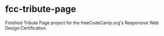 # fcc-tribute-page
Finished Tribute Page project for the freeCodeCamp.org's Responsive Web Design Certification.
